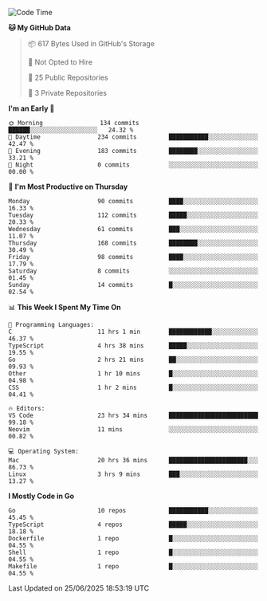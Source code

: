 <!--START_SECTION:waka-->
![Code Time](http://img.shields.io/badge/Code%20Time-1%2C297%20hrs%2059%20mins-blue)

**🐱 My GitHub Data** 

> 📦 617 Bytes Used in GitHub's Storage 
 > 
> 🚫 Not Opted to Hire
 > 
> 📜 25 Public Repositories 
 > 
> 🔑 3 Private Repositories 
 > 
**I'm an Early 🐤** 

```text
🌞 Morning                134 commits         ██████░░░░░░░░░░░░░░░░░░░   24.32 % 
🌆 Daytime                234 commits         ███████████░░░░░░░░░░░░░░   42.47 % 
🌃 Evening                183 commits         ████████░░░░░░░░░░░░░░░░░   33.21 % 
🌙 Night                  0 commits           ░░░░░░░░░░░░░░░░░░░░░░░░░   00.00 % 
```
📅 **I'm Most Productive on Thursday** 

```text
Monday                   90 commits          ████░░░░░░░░░░░░░░░░░░░░░   16.33 % 
Tuesday                  112 commits         █████░░░░░░░░░░░░░░░░░░░░   20.33 % 
Wednesday                61 commits          ███░░░░░░░░░░░░░░░░░░░░░░   11.07 % 
Thursday                 168 commits         ████████░░░░░░░░░░░░░░░░░   30.49 % 
Friday                   98 commits          ████░░░░░░░░░░░░░░░░░░░░░   17.79 % 
Saturday                 8 commits           ░░░░░░░░░░░░░░░░░░░░░░░░░   01.45 % 
Sunday                   14 commits          █░░░░░░░░░░░░░░░░░░░░░░░░   02.54 % 
```


📊 **This Week I Spent My Time On** 

```text
💬 Programming Languages: 
C                        11 hrs 1 min        ████████████░░░░░░░░░░░░░   46.37 % 
TypeScript               4 hrs 38 mins       █████░░░░░░░░░░░░░░░░░░░░   19.55 % 
Go                       2 hrs 21 mins       ██░░░░░░░░░░░░░░░░░░░░░░░   09.93 % 
Other                    1 hr 10 mins        █░░░░░░░░░░░░░░░░░░░░░░░░   04.98 % 
CSS                      1 hr 2 mins         █░░░░░░░░░░░░░░░░░░░░░░░░   04.41 % 

🔥 Editors: 
VS Code                  23 hrs 34 mins      █████████████████████████   99.18 % 
Neovim                   11 mins             ░░░░░░░░░░░░░░░░░░░░░░░░░   00.82 % 

💻 Operating System: 
Mac                      20 hrs 36 mins      ██████████████████████░░░   86.73 % 
Linux                    3 hrs 9 mins        ███░░░░░░░░░░░░░░░░░░░░░░   13.27 % 
```

**I Mostly Code in Go** 

```text
Go                       10 repos            ███████████░░░░░░░░░░░░░░   45.45 % 
TypeScript               4 repos             █████░░░░░░░░░░░░░░░░░░░░   18.18 % 
Dockerfile               1 repo              █░░░░░░░░░░░░░░░░░░░░░░░░   04.55 % 
Shell                    1 repo              █░░░░░░░░░░░░░░░░░░░░░░░░   04.55 % 
Makefile                 1 repo              █░░░░░░░░░░░░░░░░░░░░░░░░   04.55 % 
```




 Last Updated on 25/06/2025 18:53:19 UTC
<!--END_SECTION:waka-->
